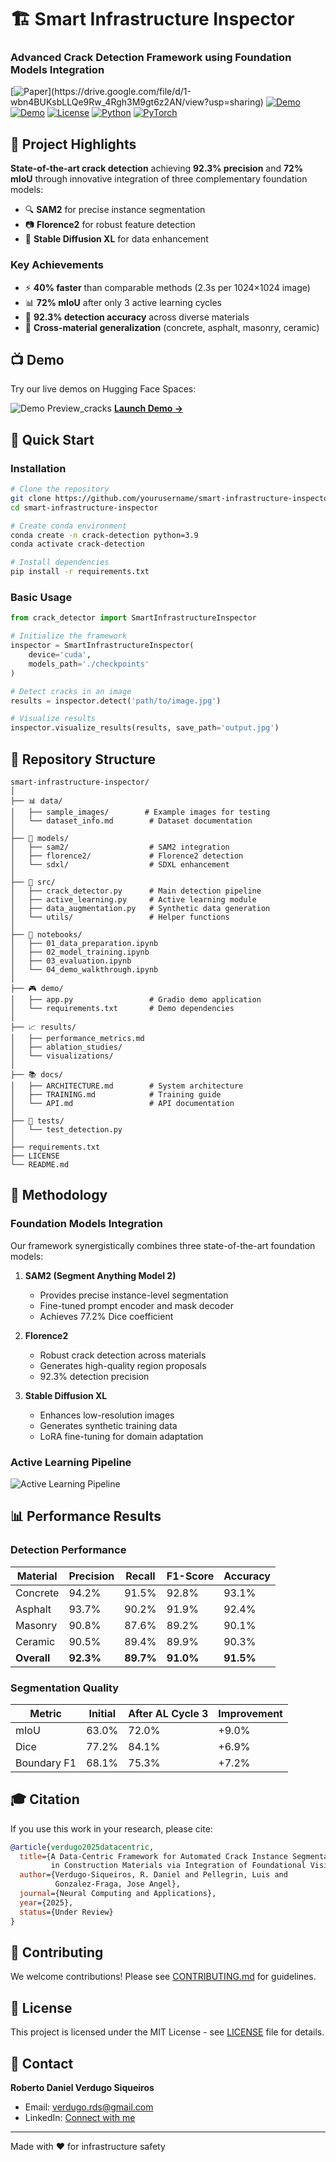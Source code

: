 # 🏗️ Smart Infrastructure Inspector
### Advanced Crack Detection Framework using Foundation Models Integration

[![Paper](https://img.shields.io/badge/📄-Paper_(Under_Review)-blue)](https://drive.google.com/file/d/1-wbn4BUKsbLLQe9Rw_4Rgh3M9gt6z2AN/view?usp=sharing)
[![Demo](https://img.shields.io/badge/🤗-Live_Demo_Segmentation-yellow)](link-to-huggingface)
[![Demo](https://img.shields.io/badge/🤗-Live_Demo_Generation-yellow)](https://huggingface.co/spaces/danie94-lml/crack-generation-sdxl)
[![License](https://img.shields.io/badge/License-MIT-green)](LICENSE)
[![Python](https://img.shields.io/badge/Python-3.9+-blue)](https://www.python.org/)
[![PyTorch](https://img.shields.io/badge/PyTorch-2.1+-red)](https://pytorch.org/)

## 🎯 Project Highlights

**State-of-the-art crack detection** achieving **92.3% precision** and **72% mIoU** through innovative integration of three complementary foundation models:

- 🔍 **SAM2** for precise instance segmentation
- 📷 **Florence2** for robust feature detection  
- 🎨 **Stable Diffusion XL** for data enhancement

### Key Achievements
- ⚡ **40% faster** than comparable methods (2.3s per 1024×1024 image)
- 📊 **72% mIoU** after only 3 active learning cycles
- 🎯 **92.3% detection accuracy** across diverse materials
- 🔄 **Cross-material generalization** (concrete, asphalt, masonry, ceramic)

## 📺 Demo

Try our live demos on Hugging Face Spaces: 

![Demo Preview_cracks](assets/Demo_sdxl_cracks.gif)
[**Launch Demo →**](https://huggingface.co/spaces/danie94-lml/crack-generation-sdxl)

## 🚀 Quick Start

### Installation

```bash
# Clone the repository
git clone https://github.com/yourusername/smart-infrastructure-inspector.git
cd smart-infrastructure-inspector

# Create conda environment
conda create -n crack-detection python=3.9
conda activate crack-detection

# Install dependencies
pip install -r requirements.txt
```

### Basic Usage

```python
from crack_detector import SmartInfrastructureInspector

# Initialize the framework
inspector = SmartInfrastructureInspector(
    device='cuda',
    models_path='./checkpoints'
)

# Detect cracks in an image
results = inspector.detect('path/to/image.jpg')

# Visualize results
inspector.visualize_results(results, save_path='output.jpg')
```

## 📁 Repository Structure

```
smart-infrastructure-inspector/
│
├── 📊 data/
│   ├── sample_images/        # Example images for testing
│   └── dataset_info.md        # Dataset documentation
│
├── 🧠 models/
│   ├── sam2/                  # SAM2 integration
│   ├── florence2/             # Florence2 detection
│   └── sdxl/                  # SDXL enhancement
│
├── 🔧 src/
│   ├── crack_detector.py      # Main detection pipeline
│   ├── active_learning.py     # Active learning module
│   ├── data_augmentation.py   # Synthetic data generation
│   └── utils/                 # Helper functions
│
├── 📓 notebooks/
│   ├── 01_data_preparation.ipynb
│   ├── 02_model_training.ipynb
│   ├── 03_evaluation.ipynb
│   └── 04_demo_walkthrough.ipynb
│
├── 🎮 demo/
│   ├── app.py                 # Gradio demo application
│   └── requirements.txt       # Demo dependencies
│
├── 📈 results/
│   ├── performance_metrics.md
│   ├── ablation_studies/
│   └── visualizations/
│
├── 📚 docs/
│   ├── ARCHITECTURE.md        # System architecture
│   ├── TRAINING.md            # Training guide
│   └── API.md                 # API documentation
│
├── 🧪 tests/
│   └── test_detection.py
│
├── requirements.txt
├── LICENSE
└── README.md
```

## 🔬 Methodology

### Foundation Models Integration

Our framework synergistically combines three state-of-the-art foundation models:

1. **SAM2 (Segment Anything Model 2)**
   - Provides precise instance-level segmentation
   - Fine-tuned prompt encoder and mask decoder
   - Achieves 77.2% Dice coefficient

2. **Florence2**
   - Robust crack detection across materials
   - Generates high-quality region proposals
   - 92.3% detection precision

3. **Stable Diffusion XL**
   - Enhances low-resolution images
   - Generates synthetic training data
   - LoRA fine-tuning for domain adaptation

### Active Learning Pipeline

![Active Learning Pipeline](./assets/AL_workflow.jpg)

## 📊 Performance Results

### Detection Performance
| Material | Precision | Recall | F1-Score | Accuracy |
|----------|-----------|--------|----------|----------|
| Concrete | 94.2% | 91.5% | 92.8% | 93.1% |
| Asphalt | 93.7% | 90.2% | 91.9% | 92.4% |
| Masonry | 90.8% | 87.6% | 89.2% | 90.1% |
| Ceramic | 90.5% | 89.4% | 89.9% | 90.3% |
| **Overall** | **92.3%** | **89.7%** | **91.0%** | **91.5%** |

### Segmentation Quality
| Metric | Initial | After AL Cycle 3 | Improvement |
|--------|---------|------------------|-------------|
| mIoU | 63.0% | 72.0% | +9.0% |
| Dice | 77.2% | 84.1% | +6.9% |
| Boundary F1 | 68.1% | 75.3% | +7.2% |

## 🎓 Citation

If you use this work in your research, please cite:

```bibtex
@article{verdugo2025datacentric,
  title={A Data-Centric Framework for Automated Crack Instance Segmentation 
         in Construction Materials via Integration of Foundational Vision Models},
  author={Verdugo-Siqueiros, R. Daniel and Pellegrin, Luis and 
          Gonzalez-Fraga, Jose Angel},
  journal={Neural Computing and Applications},
  year={2025},
  status={Under Review}
}
```

## 🤝 Contributing

We welcome contributions! Please see [CONTRIBUTING.md](docs/CONTRIBUTING.md) for guidelines.

## 📄 License

This project is licensed under the MIT License - see [LICENSE](LICENSE) file for details.


## 📧 Contact

**Roberto Daniel Verdugo Siqueiros**
- Email: verdugo.rds@gmail.com
- LinkedIn: [Connect with me](https://www.linkedin.com/in/rdverdugo/)

---

  Made with ❤️ for infrastructure safety
